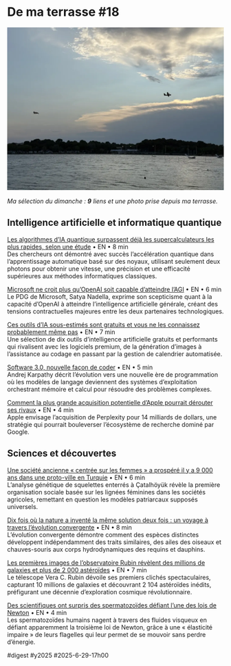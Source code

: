# De ma terrasse #18

![Canadair](_i/2025-06-25-204238.webp)

_Ma sélection du dimanche : **9** liens et une photo prise depuis ma terrasse._

## Intelligence artificielle et informatique quantique

[Les algorithmes d’IA quantique surpassent déjà les supercalculateurs les plus rapides, selon une étude](https://flip.it/E-Drlz) • EN • 8 min  
Des chercheurs ont démontré avec succès l’accélération quantique dans l’apprentissage automatique basé sur des noyaux, utilisant seulement deux photons pour obtenir une vitesse, une précision et une efficacité supérieures aux méthodes informatiques classiques.

[Microsoft ne croit plus qu’OpenAI soit capable d’atteindre l’AGI](https://futurism.com/microsoft-belief-openai-agi) • EN • 6 min  
Le PDG de Microsoft, Satya Nadella, exprime son scepticisme quant à la capacité d’OpenAI à atteindre l’intelligence artificielle générale, créant des tensions contractuelles majeures entre les deux partenaires technologiques.

[Ces outils d’IA sous-estimés sont gratuits et vous ne les connaissez probablement même pas](https://flip.it/cukO.W) • EN • 7 min  
Une sélection de dix outils d’intelligence artificielle gratuits et performants qui rivalisent avec les logiciels premium, de la génération d’images à l’assistance au codage en passant par la gestion de calendrier automatisée.

[Software 3.0, nouvelle façon de coder](https://www.zdnet.com/article/software-3-0-is-powered-by-llms-prompts-and-vibe-coding-what-you-need-know/) • EN • 5 min  
Andrej Karpathy décrit l’évolution vers une nouvelle ère de programmation où les modèles de langage deviennent des systèmes d’exploitation orchestrant mémoire et calcul pour résoudre des problèmes complexes.

[Comment la plus grande acquisition potentielle d’Apple pourrait dérouter ses rivaux](https://www.zdnet.com/article/how-apples-biggest-potential-acquisition-ever-could-perplex-ai-rivals-like-google/) • EN • 4 min  
Apple envisage l’acquisition de Perplexity pour 14 milliards de dollars, une stratégie qui pourrait bouleverser l’écosystème de recherche dominé par Google.

## Sciences et découvertes

[Une société ancienne « centrée sur les femmes » a prospéré il y a 9 000 ans dans une proto-ville en Turquie](https://flip.it/dgoxBw) • EN • 6 min  
L’analyse génétique de squelettes enterrés à Çatalhöyük révèle la première organisation sociale basée sur les lignées féminines dans les sociétés agricoles, remettant en question les modèles patriarcaux supposés universels.

[Dix fois où la nature a inventé la même solution deux fois : un voyage à travers l’évolution convergente](https://discoverwildscience.com/10-times-nature-invented-the-same-solution-twice-a-journey-through-convergent-evolution-2-278989/) • EN • 8 min  
L’évolution convergente démontre comment des espèces distinctes développent indépendamment des traits similaires, des ailes des oiseaux et chauves-souris aux corps hydrodynamiques des requins et dauphins.

[Les premières images de l’observatoire Rubin révèlent des millions de galaxies et plus de 2 000 astéroïdes](https://flip.it/M7ehen) • EN • 7 min  
Le télescope Vera C. Rubin dévoile ses premiers clichés spectaculaires, capturant 10 millions de galaxies et découvrant 2 104 astéroïdes inédits, préfigurant une décennie d’exploration cosmique révolutionnaire.

[Des scientifiques ont surpris des spermatozoïdes défiant l’une des lois de Newton](https://flip.it/BYOJAq) • EN • 4 min  
Les spermatozoïdes humains nagent à travers des fluides visqueux en défiant apparemment la troisième loi de Newton, grâce à une « élasticité impaire » de leurs flagelles qui leur permet de se mouvoir sans perdre d’énergie.

#digest #y2025 #2025-6-29-17h00 
